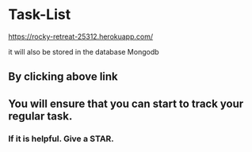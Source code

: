 # Task-List
https://rocky-retreat-25312.herokuapp.com/

it will also be stored in the database Mongodb


## By clicking above link
## You will ensure that you can start to track your regular task.
### If it is helpful. Give a STAR.

